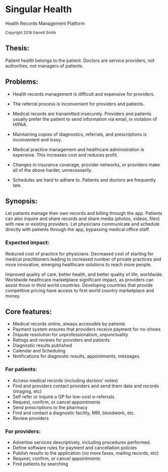 # Singular Health
Health Records Management Platform

<sub>Copyright 2018 Garrett Smith</sub>


## Thesis: 
Patient health belongs to the patient. Doctors are service providers, not authorities, not managers of patients. 


## Problems: 
* Health records management is difficult and expensive for providers. 

* The referral process is inconvenient for providers and patients. 

* Medical records are transmitted insecurely. Providers and patients usually prefer the patient to send information via email, in violation of HIPAA. 

* Maintaining copies of diagnostics, referrals, and prescriptions is inconvenient and lossy. 

* Medical practice management and healthcare administration is expensive. This increases cost and reduces profit.

* Changes in insurance coverage, provider networks, or providers make all of the above harder, unnecessarily.

* Schedules are hard to adhere to. Patients and doctors are frequently late.

## Synopsis: 
Let patients manage their own records and billing through the app. Patients can also inquire and share records and share media (photos, videos, files) with new or existing providers. Let physicians communicate and schedule directly with patients through the app, bypassing medical office staff.

### Expected impact:
Reduced cost of practice for physicians. Decreased cost of starting for medical practitioners leading to increased number of private practices and more innovative, emerging healthcare solutions to reach more people.

Improved quality of care, better health, and better quality of life, worldwide. Worldwide healthcare marketplace significant impact, as providers can assist those in third world countries. Developing countries that provide competitive pricing have access to first world country marketplace and money.

## Core features:
 * Medical records online, always accessible by patients
 * Payment system ensures that providers receive payment for no-shows
 * Dispute resolution for unprofessionalism, unpunctuality
 * Ratings and reviews for providers and patients
 * Diagnostic results published
 * Calendar and Scheduling
 * Notifications for diagnostic results, appointments, messages
 
### For patients: 
 * Access medical records (including doctors' notes) 
 * Find and providers contact providers and send them data and records (imaging, etc)
 * Self refer or inquire a GP for low-cost e-referrals
 * Request, confirm, or cancel appointments
 * Send prescriptions to the pharmacy
 * Find and contact a diagnostic facility, MRI, bloodwork, etc.
 * Review providers


### For providers: 
 * Advertise services descriptively, including procedures performed.
 * Define software rules for payment and cancellation policies
 * Publish results to the application (no more faxes, mailing records, etc)
 * Request, confirm, or cancel appointments
 * Find patients by searching
